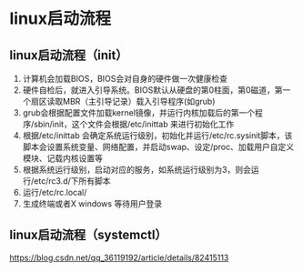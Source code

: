 # linux启动流程
## linux启动流程（init）
1. 计算机会加载BIOS，BIOS会对自身的硬件做一次健康检查
2. 硬件自检后，就进入引导系统。BIOS默认从硬盘的第0柱面，第0磁道，第一个扇区读取MBR（主引导记录）载入引导程序(如grub)
3. grub会根据配置文件加载kernel镜像，并运行内核加载后的第一个程序/sbin/init，这个文件会根据/etc/inittab 来进行初始化工作
4. 根据/etc/inittab 会确定系统运行级别，初始化并运行/etc/rc.sysinit脚本，该脚本会设置系统变量、网络配置，并启动swap、设定/proc、加载用户自定义模块、记载内核设置等
5. 根据系统运行级别，启动对应的服务，如系统运行级别为3，则会运行/etc/rc3.d/下所有脚本
6. 运行/etc/rc.local/
7. 生成终端或者X windows 等待用户登录

## linux启动流程（systemctl）
https://blog.csdn.net/qq_36119192/article/details/82415113